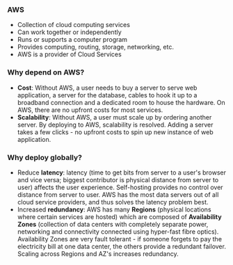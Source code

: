 ### AWS

* Collection of cloud computing services
* Can work together or independently
* Runs or supports a computer program
* Provides computing, routing, storage, networking, etc.
* AWS is a provider of Cloud Services

### Why depend on AWS?

* **Cost**: Without AWS, a user needs to buy a server to serve web application, a server for the database, cables to hook it up to a broadband connection and a dedicated room to house the hardware. On AWS, there are no upfront costs for most services.
* **Scalability**: Without AWS, a user must scale up by ordering another server. By deploying to AWS, scalability is resolved. Adding a server takes a few clicks - no upfront costs to spin up new instance of web application.

### Why deploy globally?

* Reduce **latency**: latency (time to get bits from server to a user's browser and vice versa; biggest contributor is physical distance from server to user) affects the user experience. Self-hosting provides no control over distance from server to user. AWS has the most data servers out of all cloud service providers, and thus solves the latency problem best.
* Increased **redundancy**: AWS has many **Regions** (physical locations where certain services are hosted) which are composed of **Availability Zones** (collection of data centers with completely separate power, networking and connectivity connected using hyper-fast fibre optics). Availability Zones are very fault tolerant - if someone forgets to pay the electricity bill at one data center, the others provide a redundant failover. Scaling across Regions and AZ's increases redundancy.
